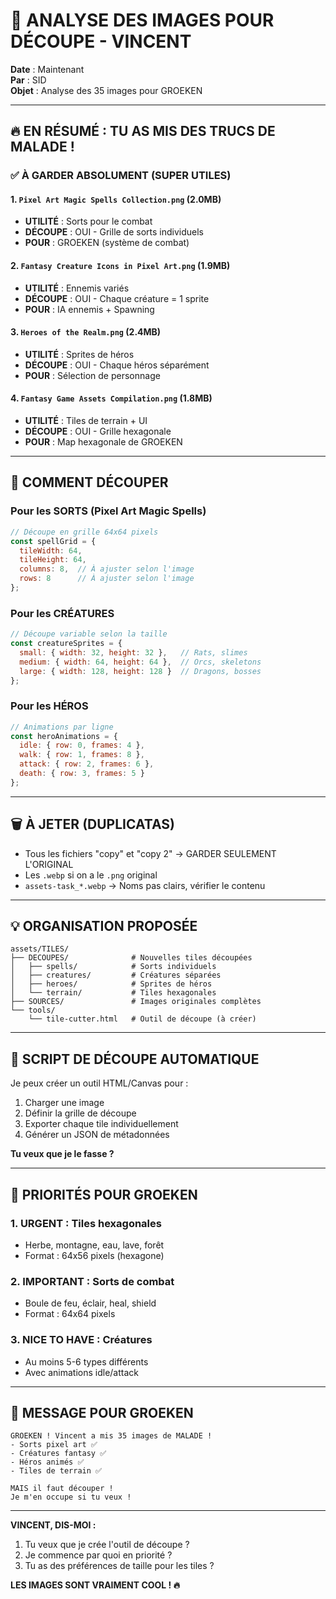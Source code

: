# 🎨 ANALYSE DES IMAGES POUR DÉCOUPE - VINCENT

**Date** : Maintenant  
**Par** : SID  
**Objet** : Analyse des 35 images pour GROEKEN

---

## 🔥 **EN RÉSUMÉ : TU AS MIS DES TRUCS DE MALADE !**

### ✅ **À GARDER ABSOLUMENT (SUPER UTILES)**

#### 1. **`Pixel Art Magic Spells Collection.png`** (2.0MB)
- **UTILITÉ** : Sorts pour le combat
- **DÉCOUPE** : OUI - Grille de sorts individuels
- **POUR** : GROEKEN (système de combat)

#### 2. **`Fantasy Creature Icons in Pixel Art.png`** (1.9MB) 
- **UTILITÉ** : Ennemis variés
- **DÉCOUPE** : OUI - Chaque créature = 1 sprite
- **POUR** : IA ennemis + Spawning

#### 3. **`Heroes of the Realm.png`** (2.4MB)
- **UTILITÉ** : Sprites de héros
- **DÉCOUPE** : OUI - Chaque héros séparément
- **POUR** : Sélection de personnage

#### 4. **`Fantasy Game Assets Compilation.png`** (1.8MB)
- **UTILITÉ** : Tiles de terrain + UI
- **DÉCOUPE** : OUI - Grille hexagonale
- **POUR** : Map hexagonale de GROEKEN

---

## 🔧 **COMMENT DÉCOUPER**

### Pour les SORTS (Pixel Art Magic Spells)
```javascript
// Découpe en grille 64x64 pixels
const spellGrid = {
  tileWidth: 64,
  tileHeight: 64,
  columns: 8,  // À ajuster selon l'image
  rows: 8      // À ajuster selon l'image
};
```

### Pour les CRÉATURES
```javascript
// Découpe variable selon la taille
const creatureSprites = {
  small: { width: 32, height: 32 },   // Rats, slimes
  medium: { width: 64, height: 64 },  // Orcs, skeletons
  large: { width: 128, height: 128 }  // Dragons, bosses
};
```

### Pour les HÉROS
```javascript
// Animations par ligne
const heroAnimations = {
  idle: { row: 0, frames: 4 },
  walk: { row: 1, frames: 8 },
  attack: { row: 2, frames: 6 },
  death: { row: 3, frames: 5 }
};
```

---

## 🗑️ **À JETER (DUPLICATAS)**

- Tous les fichiers "copy" et "copy 2" → GARDER SEULEMENT L'ORIGINAL
- Les `.webp` si on a le `.png` original
- `assets-task_*.webp` → Noms pas clairs, vérifier le contenu

---

## 💡 **ORGANISATION PROPOSÉE**

```
assets/TILES/
├── DECOUPES/              # Nouvelles tiles découpées
│   ├── spells/            # Sorts individuels
│   ├── creatures/         # Créatures séparées
│   ├── heroes/            # Sprites de héros
│   └── terrain/           # Tiles hexagonales
├── SOURCES/               # Images originales complètes
└── tools/
    └── tile-cutter.html   # Outil de découpe (à créer)
```

---

## 🚀 **SCRIPT DE DÉCOUPE AUTOMATIQUE**

Je peux créer un outil HTML/Canvas pour :
1. Charger une image
2. Définir la grille de découpe
3. Exporter chaque tile individuellement
4. Générer un JSON de métadonnées

**Tu veux que je le fasse ?**

---

## 🎯 **PRIORITÉS POUR GROEKEN**

### 1. **URGENT** : Tiles hexagonales
- Herbe, montagne, eau, lave, forêt
- Format : 64x56 pixels (hexagone)

### 2. **IMPORTANT** : Sorts de combat
- Boule de feu, éclair, heal, shield
- Format : 64x64 pixels

### 3. **NICE TO HAVE** : Créatures
- Au moins 5-6 types différents
- Avec animations idle/attack

---

## 📢 **MESSAGE POUR GROEKEN**

```
GROEKEN ! Vincent a mis 35 images de MALADE !
- Sorts pixel art ✅
- Créatures fantasy ✅  
- Héros animés ✅
- Tiles de terrain ✅

MAIS il faut découper !
Je m'en occupe si tu veux !
```

---

**VINCENT, DIS-MOI :**
1. Tu veux que je crée l'outil de découpe ?
2. Je commence par quoi en priorité ?
3. Tu as des préférences de taille pour les tiles ?

**LES IMAGES SONT VRAIMENT COOL ! 🔥**